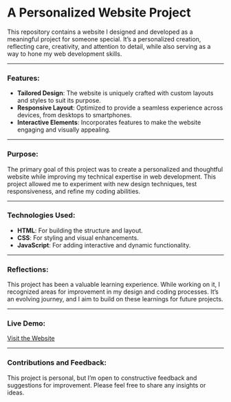 # A Personalized Website Project

This repository contains a website I designed and developed as a meaningful project for someone special. It’s a personalized creation, reflecting care, creativity, and attention to detail, while also serving as a way to hone my web development skills.

---

### Features:
- **Tailored Design**: The website is uniquely crafted with custom layouts and styles to suit its purpose.
- **Responsive Layout**: Optimized to provide a seamless experience across devices, from desktops to smartphones.
- **Interactive Elements**: Incorporates features to make the website engaging and visually appealing.

---

### Purpose:
The primary goal of this project was to create a personalized and thoughtful website while improving my technical expertise in web development. This project allowed me to experiment with new design techniques, test responsiveness, and refine my coding abilities.

---

### Technologies Used:
- **HTML**: For building the structure and layout.
- **CSS**: For styling and visual enhancements.
- **JavaScript**: For adding interactive and dynamic functionality.

---

### Reflections:
This project has been a valuable learning experience. While working on it, I recognized areas for improvement in my design and coding processes. It’s an evolving journey, and I aim to build on these learnings for future projects.

---

### Live Demo:
[Visit the Website](https://ecesu-cinar.github.io/github.io/)


---

### Contributions and Feedback:
This project is personal, but I’m open to constructive feedback and suggestions for improvement. Please feel free to share any insights or ideas.
